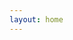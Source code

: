 ```yaml
---
layout: home
---
```

<script setup>
import { VPTeamMembers } from 'vitepress/theme'
import {withBase} from 'vitepress'
import '../src/style.css'
import '../src/style.css'
import Home from '../src/views/Hi.vue'
const members = [
  {
    avatar: '../src/assets/WechatIMG203.jpg',
    links: [
      { icon: 'github', link: 'https://github.com/unbrain' },
    ]
  },
]
</script>
<Home />


